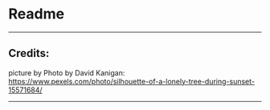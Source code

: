 
# Readme


___
## Credits:

picture by Photo by David Kanigan: https://www.pexels.com/photo/silhouette-of-a-lonely-tree-during-sunset-15571684/

___